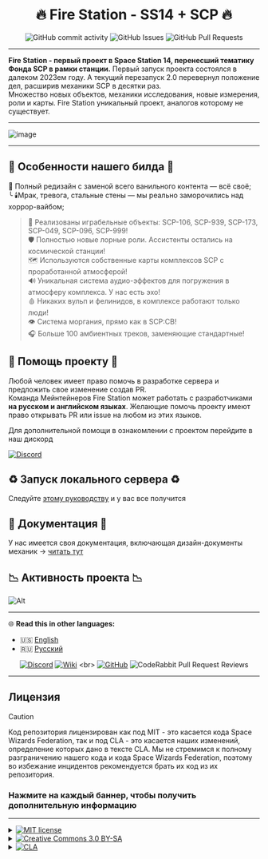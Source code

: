 <div class="header" align="center">

# 🔥 Fire Station - SS14 + SCP 🔥

![GitHub commit activity](https://img.shields.io/github/commit-activity/y/space-sunrise/fire-station)
![GitHub Issues](https://img.shields.io/github/issues/space-sunrise/fire-station)
![GitHub Pull Requests](https://img.shields.io/github/issues-pr-closed/space-sunrise/fire-station)
</div>

---

**Fire Station - первый проект в Space Station 14, перенесший тематику Фонда SCP в рамки станции.** Первый запуск проекта состоялся в далеком 2023ем году. А текущий перезапуск 2.0 перевернул положение дел, расширив механики SCP в десятки раз. <br>
Множество новых объектов, механики исследования, новые измерения, роли и карты. Fire Station уникальный проект, аналогов которому не существует.

---

![image](https://github.com/user-attachments/assets/2f8aaa05-dd7a-49a9-b3a8-df01222fc02d)

---

## 🚨 Особенности нашего билда 🚨

📢 Полный редизайн с заменой всего ванильного контента — всё своё; <br>
╰ 🕯️Мрак, тревога, стальные стены — мы реально заморочились над хоррор-вайбом;

>🔗 Реализованы играбельные объекты: SCP-106, SCP-939, SCP-173, SCP-049, SCP-096, SCP-999! <br>
>🛡️ Полностью новые лорные роли. Ассистенты остались на космической станции! <br>
>🗺️ Используются собственные карты комплексов SCP с проработанной атмосферой! <br>
>🔊 Уникальная система аудио-эффектов для погружения в атмосферу комплекса. У нас есть эхо! <br>
>🩸 Никаких вульп и фелинидов, в комплексе работают только люди! <br>
>👁️ Система моргания, прямо как в SCP:CB! <br>
>🎧 Больше 100 амбиентных треков, заменяющие стандартные! <br>

## 💛 Помощь проекту 💛

Любой человек имеет право помочь в разработке сервера и предложить свое изменение создав PR. <br>
Команда Мейнтейнеров Fire Station может работать с разработчиками **на русском и английском языках**. Желающие помочь проекту имеют право открывать PR или issue на любом из этих языков.

Для дополнительной помощи в ознакомлении с проектом перейдите в наш дискорд <br>

[![Discord](https://img.shields.io/discord/831352358520725506?label=Discord&logo=discord&logoColor=white)](https://discord.gg/m4xAE2rxQx)

## ♻ Запуск локального сервера ♻

Следуйте [этому руководству](https://github.com/space-sunrise/fire-station/discussions/345) и у вас все получится

## 📄 Документация 📄

У нас имеется своя документация, включающая дизайн-документы механик -> [читать тут](https://github.com/space-sunrise/fire-station/discussions/categories/%D0%B3%D0%B5%D0%B9%D0%BC%D0%B4%D0%B8%D0%B7%D0%B0%D0%B9%D0%BD)

## 📉 Активность проекта 📉

![Alt](https://repobeats.axiom.co/api/embed/64abb657f27748e21cc7bb35ccf7c84486542597.svg "Repobeats analytics image")

---

🌐 **Read this in other languages:**

- 🇺🇸 [English](README.en.md)
- 🇷🇺 [Русский](README.ru.md)

<div class="header" align="center">

[![Discord](https://img.shields.io/discord/831352358520725506?label=Discord&logo=discord&logoColor=white)](https://discord.gg/m4xAE2rxQx)
[![Wiki](https://img.shields.io/badge/Wiki-Fire%20Station%20Wiki-red)]([https://sunrise14.top/wiki/](https://fire.station.wiki.shizainc.com/w/%D0%97%D0%B0%D0%B3%D0%BB%D0%B0%D0%B2%D0%BD%D0%B0%D1%8F_%D1%81%D1%82%D1%80%D0%B0%D0%BD%D0%B8%D1%86%D0%B0)) <br>
[![GitHub](https://img.shields.io/github/stars/space-sunrise/fire-station?style=social)](https://github.com/space-sunrise/fire-station)
![CodeRabbit Pull Request Reviews](https://img.shields.io/coderabbit/prs/github/space-sunrise/fire-station?utm_source=oss&utm_medium=github&utm_campaign=space-sunrise%2Ffire-station&labelColor=171717&color=FF570A&link=https%3A%2F%2Fcoderabbit.ai&label=CodeRabbit+Reviews)
</div>

---

## Лицензия

> [!CAUTION]
> Код репозитория лицензирован как под MIT - это касается кода Space Wizards Federation, так и под CLA - это касается наших изменений, определение которых дано в тексте CLA. Мы не стремимся к полному разграничению нашего кода и кода Space Wizards Federation, поэтому во избежание инцидентов рекомендуется брать их код из их репозитория.

### Нажмите на каждый баннер, чтобы получить дополнительную информацию

---

<details>
<summary><a href="#"><img src="https://img.shields.io/badge/licence-MIT-green?style=for-the-badge" alt="MIT license"></a></summary>

>Некоторые файлы лицензированы в соответствии с [MIT license](https://opensource.org/license/MIT), эти файлы являються кодом Space Wizards Federation.
</details>

<details>
<summary><a href="#"><img src="https://img.shields.io/badge/licence-CC_3.0_BY--SA-lightblue?style=for-the-badge" alt="Creative Commons 3.0 BY-SA"></a></summary>

>Все остальные ассеты которые не являються ассетами Sunrise, не относящиеся к коду, включая иконки и звуковые файлы, лицензированы по лицензии [Creative Commons 3.0 BY-SA](https://creativecommons.org/licenses/by-sa/3.0/), если иное не указано в папке или файле.
</details>

<details>
<summary><a href="#"><img src="https://img.shields.io/badge/licence-CLA-orange?style=for-the-badge" alt="CLA"></a></summary>

>Весь код, а так-же ассеты Sunrise или Fire Station, защищены лицензией [CLA](https://github.com/space-sunrise/space-station-14/blob/master/CLA.txt).
</details>
